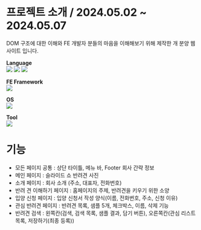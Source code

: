 # 프로젝트 소개 / 2024.05.02 ~ 2024.05.07
DOM 구조에 대한 이해와 FE 개발자 분들의 마음을 이해해보기 위해 제작한 개 분양 웹사이트 입니다.

<b>Language</b>
<br>
![](https://img.shields.io/badge/HTML5-E34F26?style=for-the-badge&logo=html5&logoColor=white)
![](https://img.shields.io/badge/CSS3-1572B6?style=for-the-badge&logo=css3&logoColor=white)
![](https://img.shields.io/badge/JavaScript-F7DF1E?style=for-the-badge&logo=JavaScript&logoColor=white)

<b>FE Framework</b>
<br>
![](https://img.shields.io/badge/Bootstrap-563D7C?style=for-the-badge&logo=bootstrap&logoColor=white)

<b>OS</b>
<br>
![](https://img.shields.io/badge/Windows-0078D6?style=for-the-badge&logo=windows&logoColor=white)

<b>Tool</b>
<br>
![](https://img.shields.io/badge/Visual_Studio_Code-0078D4?style=for-the-badge&logo=visual%20studio%20code&logoColor=white)

# 기능
- 모든 페이지 공통 : 상단 타이틀, 메뉴 바, Footer 회사 간략 정보
- 메인 페이지 : 슬라이드 쇼 반려견 사진
- 소개 페이지 : 회사 소개 (주소, 대표자, 전화번호)
- 반려 견 이해하기 페이지 : 홈페이지의 주제, 반려견을 키우기 위한 소양
- 입양 신청 페이지 : 입양 신청서 작성 양식(이름, 전화번호, 주소, 신청 이유)
- 관심 반려견 페이지 : 반려견 목록, 샘플 5개, 체크박스, 이름, 삭제 기능
- 반려견 검색 : 왼쪽칸(검색, 검색 목록, 샘플 결과, 담기 버튼), 오른쪽칸(관심 리스트 목록, 저장하기(최종 등록))
